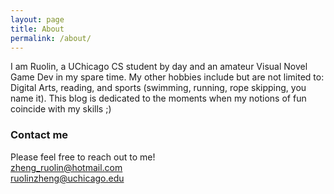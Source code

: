 ```yaml
---
layout: page
title: About
permalink: /about/
---
```


I am Ruolin, a UChicago CS student by day and an amateur Visual Novel Game Dev in my spare time. My other hobbies include but are not limited to: Digital Arts, reading, and sports (swimming, running, rope skipping, you name it). This blog
is dedicated to the moments when my notions of fun coincide with my skills ;)

### Contact me
Please feel free to reach out to me!   
[zheng_ruolin@hotmail.com](mailto:zheng_ruolin@hotmail.com)  
[ruolinzheng@uchicago.edu](mailto:ruolinzheng@uchicago.edu)